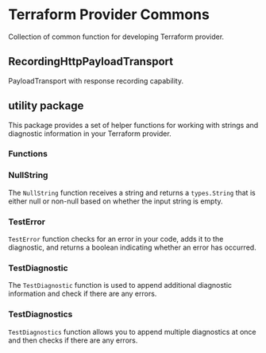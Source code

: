 # Terraform Provider Commons

Collection of common function for developing Terraform provider.

## RecordingHttpPayloadTransport

PayloadTransport with response recording capability.

## utility package

This package provides a set of helper functions for working with strings and diagnostic information in your Terraform
provider.

### Functions

### NullString

The `NullString` function receives a string and returns a `types.String` that is either null or non-null based on
whether the input string is empty.

### TestError

`TestError` function checks for an error in your code, adds it to the diagnostic, and returns a boolean indicating
whether an error has occurred.

### TestDiagnostic

The `TestDiagnostic` function is used to append additional diagnostic information and check if there are any errors.

### TestDiagnostics

`TestDiagnostics` function allows you to append multiple diagnostics at once and then checks if there are any errors.
